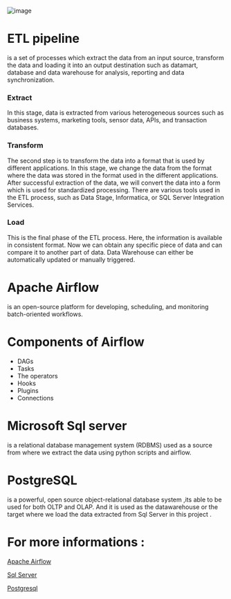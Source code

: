 ![image](https://user-images.githubusercontent.com/108592629/234983588-d97ae24d-93fd-4dd9-bcbb-561d27d145b4.png)

# ETL pipeline
is a set of processes which extract the data from an input source, transform the data and loading it into an output destination such as datamart, database and data warehouse for analysis, reporting and data synchronization.

### Extract
In this stage, data is extracted from various heterogeneous sources such as business systems, marketing tools, sensor data, APIs, and transaction databases.

### Transform
The second step is to transform the data into a format that is used by different applications. In this stage, we change the data from the format where the data was stored in the format used in the different applications. After successful extraction of the data, we will convert the data into a form which is used for standardized processing. There are various tools used in the ETL process, such as Data Stage, Informatica, or SQL Server Integration Services.

### Load
This is the final phase of the ETL process. Here, the information is available in consistent format. Now we can obtain any specific piece of data and can compare it to another part of data.
Data Warehouse can either be automatically updated or manually triggered.


# Apache Airflow
 is an open-source platform for developing, scheduling, and monitoring batch-oriented workflows.

# Components of Airflow
* DAGs
* Tasks
* The operators
* Hooks
* Plugins
* Connections

# Microsoft Sql server
is a relational database management system (RDBMS) used as a source from where we extract the data using python scripts and airflow.

# PostgreSQL 
is a powerful, open source object-relational database system ,its able to be used for both OLTP and OLAP. And it is used as the datawarehouse or the target where we load the data extracted from Sql Server in this project .

# For more informations :
[Apache Airflow](https://airflow.apache.org/) 

[Sql Server](https://www.microsoft.com/en-us/sql-server/) 

[Postgresql](https://www.postgresql.org/) 


